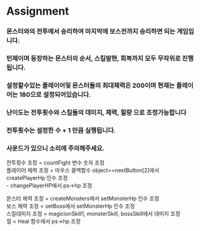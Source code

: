 # Assignment

### 몬스터와의 전투에서 승리하여 마지막에 보스전까지 승리하면 되는 게임입니다.

### 턴제이며 등장하는 몬스터의 순서, 스킬발현, 회복까지 모두 무작위로 진행됩니다.

### 설정할수있는 플레이어및 몬스터들의 최대체력은 200이며 현재는 플레이어는 180으로 설정되어있습니다.

### 난이도는 전투횟수와 스킬들의 데미지, 체력, 힐량 으로 조정가능합니다

### 전투횟수는 설정한 수 + 1 만큼 실행됩니다.

### 사운드가 있으니 소리에 주의해주세요.

 전투횟수 조정 = countFight 변수 숫자 조정  
 플레이어 체력 조정 = 마우스 콜백함수 object==nextButton[2]에서 createPlayerHp 인수 조정  
                         - changePlayerHP에서 ps->hp 조정  

몬스터 체력 조정 = createMonsters에서 setMonsterHp 인수 조정  
보스 체력 조정 = setBoss에서 setMonsterHp 인수 조정  
스킬데미지 조정 = magicionSkill1, monsterSkill, bossSkill에서 데미지 조정  
힐 = Heal 함수에서 ps->hp 조정  
